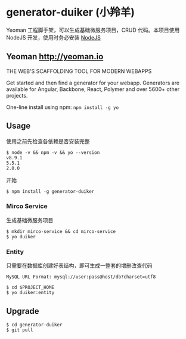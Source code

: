 # generator-duiker (小羚羊)

Yeoman 工程脚手架，可以生成基础微服务项目，CRUD 代码。本项目使用 NodeJS 开发，使用时务必安装 [NodeJS](https://nodejs.org)

## Yeoman http://yeoman.io

THE WEB'S SCAFFOLDING TOOL FOR MODERN WEBAPPS

Get started and then find a generator for your webapp. Generators are available for Angular, Backbone, React, Polymer and over 5600+ other projects.

One-line install using npm: `npm install -g yo`

## Usage

使用之前先检查各依赖是否安装完整

```
$ node -v && npm -v && yo --version
v8.9.1
5.5.1
2.0.0
```

开始

```
$ npm install -g generator-duiker
```

### Mirco Service

生成基础微服务项目

```
$ mkdir mirco-service && cd mirco-service
$ yo duiker
```

### Entity

只需要在数据库创建好表结构，即可生成一整套的增删改查代码

`MySQL URL Format: mysql://user:pass@host/db?charset=utf8`

```
$ cd $PROJECT_HOME
$ yo duiker:entity
```

## Upgrade

```
$ cd generator-duiker
$ git pull
```
